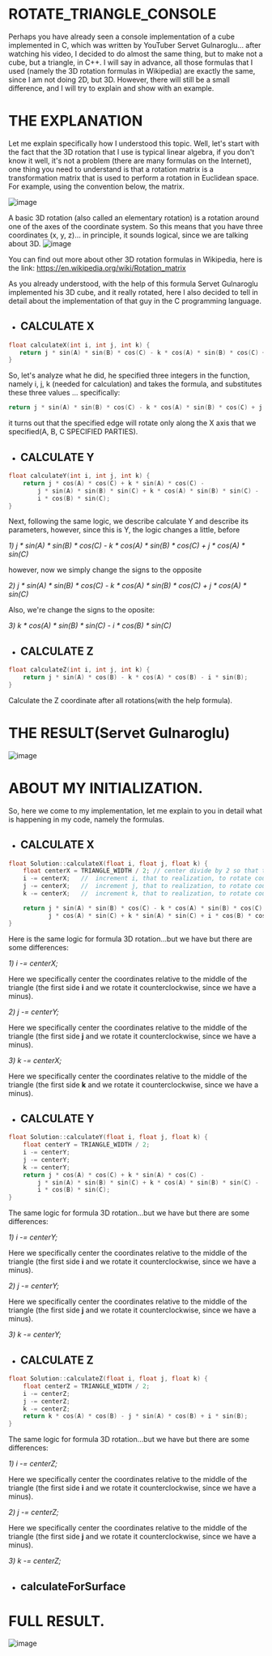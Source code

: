 # ROTATE_TRIANGLE_CONSOLE

Perhaps you have already seen a console implementation of a cube implemented in C, which was written by YouTuber Servet Gulnaroglu... after watching his video, I decided to do almost the same thing, but to make not a cube, but a triangle, in C++. I will say in advance, all those formulas that I used (namely the 3D rotation formulas in Wikipedia) are exactly the same, since I am not doing 2D, but 3D. However, there will still be a small difference, and I will try to explain and show with an example.

# THE EXPLANATION

Let me explain specifically how I understood this topic. Well, let's start with the fact that the 3D rotation that I use is typical linear algebra, if you don't know it well, it's not a problem (there are many formulas on the Internet), one thing you need to understand is that a rotation matrix is a transformation matrix that is used to perform a rotation in Euclidean space. For example, using the convention below, the matrix.

![image](https://github.com/tornado4444/ROTATE_TRIANGLE_CONSOLE/blob/main/CONSOLE_TRIANGLE/x64/Debug/CONSOLE_TRIANGLE.tlog/formula_1%202025-01-20%20191646.png)

A basic 3D rotation (also called an elementary rotation) is a rotation around one of the axes of the coordinate system. So this means that you have three coordinates (x, y, z)... in principle, it sounds logical, since we are talking about 3D.
![image](https://github.com/tornado4444/ROTATE_TRIANGLE_CONSOLE/blob/main/CONSOLE_TRIANGLE/x64/Debug/CONSOLE_TRIANGLE.tlog/formula_2.png)

You can find out more about other 3D rotation formulas in Wikipedia, here is the link:
https://en.wikipedia.org/wiki/Rotation_matrix

As you already understood, with the help of this formula Servet Gulnaroglu implemented his 3D cube, and it really rotated, here I also decided to tell in detail about the implementation of that guy in the C programming language.

+ ## __CALCULATE X__
```c
float calculateX(int i, int j, int k) {
   return j * sin(A) * sin(B) * cos(C) - k * cos(A) * sin(B) * cos(C) + j * cos(A) * sin(C) + k * sin(A) * sin(C) + i * cos(B) * cos(C);
}
```
So, let's analyze what he did, he specified three integers in the function, namely i, j, k (needed for calculation) and takes the formula, and substitutes these three values ​... specifically:
```c
return j * sin(A) * sin(B) * cos(C) - k * cos(A) * sin(B) * cos(C) + j * cos(A) * sin(C) + k * sin(A) * sin(C) + i * cos(B) * cos(C);
```
it turns out that the specified edge will rotate only along the X axis that we specified(A, B, C SPECIFIED PARTIES).

+ ## __CALCULATE Y__
```c
float calculateY(int i, int j, int k) {
    return j * cos(A) * cos(C) + k * sin(A) * cos(C) -
        j * sin(A) * sin(B) * sin(C) + k * cos(A) * sin(B) * sin(C) -
        i * cos(B) * sin(C);
}
```
Next, following the same logic, we describe calculate Y and describe its parameters, however, since this is Y, the logic changes a little, before

_1) j * sin(A) * sin(B) * cos(C) - k * cos(A) * sin(B) * cos(C) + j * cos(A) * sin(C)_

however, now we simply change the signs to the opposite

_2) j * sin(A) * sin(B) * cos(C) - k * cos(A) * sin(B) * cos(C) + j * cos(A) * sin(C)_

Also, we're change the signs to the oposite:

_3) k * cos(A) * sin(B) * sin(C) - i * cos(B) * sin(C)_

+ ## __CALCULATE Z__
```c
float calculateZ(int i, int j, int k) {
    return j * sin(A) * cos(B) - k * cos(A) * cos(B) - i * sin(B);
}
```
Calculate the Z coordinate after all rotations(with the help formula).

# THE RESULT(Servet Gulnaroglu)

![image](https://github.com/tornado4444/ROTATE_TRIANGLE_CONSOLE/blob/main/CONSOLE_TRIANGLE/x64/Debug/CONSOLE_TRIANGLE.tlog/commone.gif)

# ABOUT MY INITIALIZATION.
So, here we come to my implementation, let me explain to you in detail what is happening in my code, namely the formulas.

+ ## __CALCULATE X__
```c++
float Solution::calculateX(float i, float j, float k) {
	float centerX = TRIANGLE_WIDTH / 2; // center divide by 2 so that the triangle rotates in the center, and not like a circle
	i -= centerX;   //  increment i, that to realization, to rotate counterclockwise                                                                                                                    
	j -= centerX;   //  increment j, that to realization, to rotate counterclockwise
	k -= centerX;   //  increment k, that to realization, to rotate counterclockwise

    return j * sin(A) * sin(B) * cos(C) - k * cos(A) * sin(B) * cos(C) +
           j * cos(A) * sin(C) + k * sin(A) * sin(C) + i * cos(B) * cos(C);
}
```
Here is the same logic for formula 3D rotation...but we have but there are some differences:

_1) i -= centerX;_ 

Here we specifically center the coordinates relative to the middle of the triangle (the first side __i__ and we rotate it counterclockwise, since we have a minus).

_2) j -= centerY;_ 

Here we specifically center the coordinates relative to the middle of the triangle (the first side __j__ and we rotate it counterclockwise, since we have a minus).

_3) k -= centerX;_

Here we specifically center the coordinates relative to the middle of the triangle (the first side __k__ and we rotate it counterclockwise, since we have a minus).

+ ## __CALCULATE Y__
```c++
float Solution::calculateY(float i, float j, float k) {
    float centerY = TRIANGLE_WIDTH / 2;
    i -= centerY;
    j -= centerY;
    k -= centerY;
    return j * cos(A) * cos(C) + k * sin(A) * cos(C) -
        j * sin(A) * sin(B) * sin(C) + k * cos(A) * sin(B) * sin(C) -
        i * cos(B) * sin(C);
}
```

The same logic for formula 3D rotation...but we have but there are some differences:

_1) i -= centerY;_ 

Here we specifically center the coordinates relative to the middle of the triangle (the first side __i__ and we rotate it counterclockwise, since we have a minus).

_2) j -= centerY;_ 

Here we specifically center the coordinates relative to the middle of the triangle (the first side __j__ and we rotate it counterclockwise, since we have a minus).

_3) k -= centerY;_

+ ## __CALCULATE Z__
```c++
float Solution::calculateZ(float i, float j, float k) {
    float centerZ = TRIANGLE_WIDTH / 2;
    i -= centerZ;
    j -= centerZ;
    k -= centerZ;
    return k * cos(A) * cos(B) - j * sin(A) * cos(B) + i * sin(B);
}
```

The same logic for formula 3D rotation...but we have but there are some differences:

_1) i -= centerZ;_ 

Here we specifically center the coordinates relative to the middle of the triangle (the first side __i__ and we rotate it counterclockwise, since we have a minus).

_2) j -= centerZ;_ 

Here we specifically center the coordinates relative to the middle of the triangle (the first side __j__ and we rotate it counterclockwise, since we have a minus).

_3) k -= centerZ;_

+ ## __calculateForSurface__
# FULL RESULT.

![image](https://github.com/tornado4444/ROTATE_TRIANGLE_CONSOLE/blob/main/CONSOLE_TRIANGLE/x64/Debug/CONSOLE_TRIANGLE.tlog/pedro.gif)
